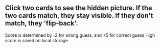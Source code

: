 ## Click two cards to see the hidden picture. If the two cards match, they stay visible. If they don't match, they 'flip-back'.
Score is determined by -2 for wrong guess, and +5 for correct guess
High score is saved on local storage

